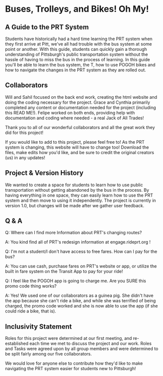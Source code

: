 # Buses, Trolleys, and Bikes! Oh My!
## A Guide to the PRT System

Students have historically had a hard time learning the PRT system when they first arrive at Pitt, we've all had trouble with the bus system at some point or another. With this guide, students can quickly gain a thorough understanding of Pittsburgh's public transportation system without the hassle of having to miss the bus in the process of learning. In this guide you'll be able to learn the bus system, the T, how to use POGOH bikes and how to navigate the changes in the PRT system as they are rolled out. 

## Collaborators
  Will and Sahil focused on the back end work, creating the html website and doing the coding necessary for the project. Grace and Cynthia primarily completed any content or documentation needed for the project (including this READ ME!). Felipe worked on both ends, providing help with documentation and coding where needed - a real Jack of All Trades!

Thank you to all of our wonderful collaborators and all the great work they did for this project!

If you would like to add to this project, please feel free to! As the PRT system is changing, this website will have to change too! Download the files, make edits how you'd like, and be sure to credit the original creators (us) in any updates!

## Project & Version History

We wanted to create a space for students to learn how to use public transportation without getting abandoned by the bus in the process. By having everything in one space, they can easily learn how to use the PRT system and then move to using it independently. The project is currently in version 1.0, but changes will be made after we gather user feedback.

## Q & A
Q: Where can I find more Information about PRT's changing routes?

A: You kind find all of PRT's redesign information at engage.rideprt.org !

Q: I'm not a student/I don't have access to free fares. How can I pay for the bus?

A: You can use cash, purchase fares on PRT's website or app, or utilize the built in fare system on the Transit App to pay for your ride!

Q: I feel like the POGOH app is going to charge me. Are you SURE this promo code thing works?

A: Yes! We used one of our collaborators as a guinea pig. She didn't have the app because she can't ride a bike, and while she was terrified of being charged, the promo code worked and she is now able to use the app (if she could ride a bike, that is).

## Inclusivity Statement
  Roles for this project were determined at our first meeting, and re-established each time we met to discuss the project and our work. Roles and Tasks were agreed upon by all group members and were determined to be split fairly among our five collaborators.

  We would love for anyone else to contribute how they'd like to make navigating the PRT system easier for students new to Pittsburgh!
